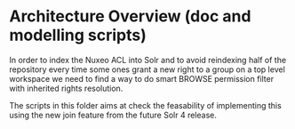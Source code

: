# Architecture Overview (doc and modelling scripts)

In order to index the Nuxeo ACL into Solr and to avoid reindexing half
of the repository every time some ones grant a new right to a group on a
top level workspace we need to find a way to do smart BROWSE permission
filter with inherited rights resolution.

The scripts in this folder aims at check the feasability of implementing this
using the new join feature from the future Solr 4 release.
